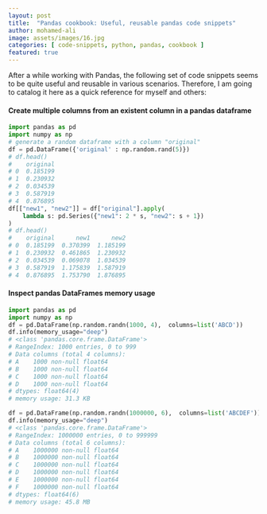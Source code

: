 ```yaml
---
layout: post
title:  "Pandas cookbook: Useful, reusable pandas code snippets"
author: mohamed-ali
image: assets/images/16.jpg
categories: [ code-snippets, python, pandas, cookbook ]
featured: true
---
```


After a while working with Pandas, the following set of code snippets seems to be quite useful and reusable in various scenarios.
Therefore, I am going to catalog it here as a quick reference for myself and others: 

#### Create multiple columns from an existent column in a pandas dataframe

```python
import pandas as pd
import numpy as np
# generate a random dataframe with a column "original"
df = pd.DataFrame({'original' : np.random.rand(5)})
# df.head()
#    original
# 0  0.185199
# 1  0.230932
# 2  0.034539
# 3  0.587919
# 4  0.876895
df[["new1", "new2"]] = df["original"].apply(
    lambda s: pd.Series({"new1": 2 * s, "new2": s + 1})
)
# df.head()
#    original      new1      new2
# 0  0.185199  0.370399  1.185199
# 1  0.230932  0.461865  1.230932
# 2  0.034539  0.069078  1.034539
# 3  0.587919  1.175839  1.587919
# 4  0.876895  1.753790  1.876895
```
#### Inspect pandas DataFrames memory usage

```python
import pandas as pd
import numpy as np
df = pd.DataFrame(np.random.randn(1000, 4),  columns=list('ABCD'))
df.info(memory_usage="deep")
# <class 'pandas.core.frame.DataFrame'>
# RangeIndex: 1000 entries, 0 to 999
# Data columns (total 4 columns):
# A    1000 non-null float64
# B    1000 non-null float64
# C    1000 non-null float64
# D    1000 non-null float64
# dtypes: float64(4)
# memory usage: 31.3 KB

df = pd.DataFrame(np.random.randn(1000000, 6),  columns=list('ABCDEF'))
df.info(memory_usage="deep")
# <class 'pandas.core.frame.DataFrame'>
# RangeIndex: 1000000 entries, 0 to 999999
# Data columns (total 6 columns):
# A    1000000 non-null float64
# B    1000000 non-null float64
# C    1000000 non-null float64
# D    1000000 non-null float64
# E    1000000 non-null float64
# F    1000000 non-null float64
# dtypes: float64(6)
# memory usage: 45.8 MB
```
